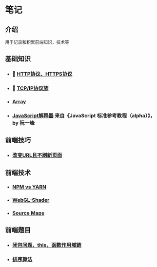 # 笔记
## 介绍
用于记录和积累前端知识，技术等

## 基础知识
- ### :rotating_light: [HTTP协议、HTTPS协议](https://github.com/Sanchez3/MyProject/issues/1)

- ### :rotating_light: [TCP/IP协议族](https://github.com/Sanchez3/MyProject/issues/2)

- ### [Array](https://github.com/Sanchez3/MyProject/issues/4)

- ### [JavaScript解释器](http://javascript.ruanyifeng.com/advanced/interpreter.html) 来自《JavaScript 标准参考教程（alpha）》，by 阮一峰



## 前端技巧 
- ### [改变URL且不刷新页面](https://github.com/Sanchez3/MyProject/issues/5)

## 前端技术
- ### [NPM vs YARN](https://github.com/Sanchez3/MyProject/issues/3/)

- ### [WebGL-Shader](https://github.com/Sanchez3/MyProject/issues/6)

- ### [Source Maps](https://github.com/Sanchez3/MyProject/issues/7)


## 前端题目
- ### [闭包问题，this，函数作用域链](https://github.com/Sanchez3/MyProject/issues/8)
- ### [排序算法]()






